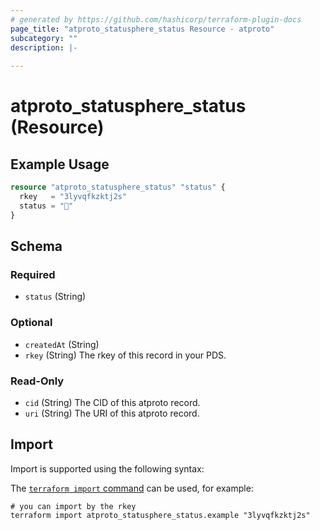 ```yaml
---
# generated by https://github.com/hashicorp/terraform-plugin-docs
page_title: "atproto_statusphere_status Resource - atproto"
subcategory: ""
description: |-
  
---
```


# atproto_statusphere_status (Resource)



## Example Usage

```terraform
resource "atproto_statusphere_status" "status" {
  rkey   = "3lyvqfkzktj2s"
  status = "🚀"
}
```

<!-- schema generated by tfplugindocs -->
## Schema

### Required

- `status` (String)

### Optional

- `createdAt` (String)
- `rkey` (String) The rkey of this record in your PDS.

### Read-Only

- `cid` (String) The CID of this atproto record.
- `uri` (String) The URI of this atproto record.

## Import

Import is supported using the following syntax:

The [`terraform import` command](https://developer.hashicorp.com/terraform/cli/commands/import) can be used, for example:

```shell
# you can import by the rkey
terraform import atproto_statusphere_status.example "3lyvqfkzktj2s"
```
